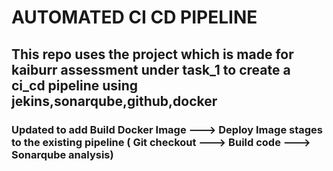 # AUTOMATED CI CD PIPELINE
## This repo uses the project which is made for kaiburr assessment under task_1 to create a ci_cd pipeline using jekins,sonarqube,github,docker
### Updated to add Build Docker Image ---> Deploy Image stages to the existing pipeline ( Git checkout ---> Build code ---> Sonarqube analysis)
